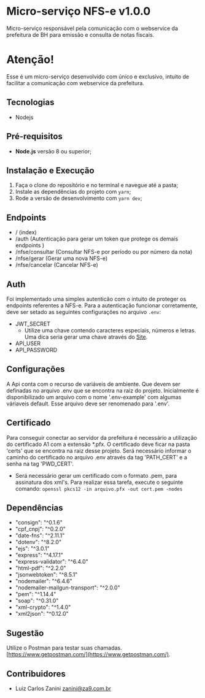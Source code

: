 # Micro-serviço NFS-e v1.0.0
Micro-serviço responsável pela comunicação com o webservice da prefeitura de BH para emissão e consulta de notas fiscais.

# Atenção!
Esse é um micro-serviço desenvolvido com único e exclusivo, intuito de facilitar a comunicação com webservice da prefeitura.

## Tecnologias
* Nodejs

## Pré-requisitos
- **Node.js** versão 8 ou superior;

## Instalação e Execução
1. Faça o clone do repositório e no terminal e navegue até a pasta;
2. Instale as dependências do projeto com `yarn`;
4. Rode a versão de desenvolvimento com `yarn dev`;

## Endpoints
* / (index)
* /auth (Autenticação para gerar um token que protege os demais endpoints )
* /nfse/consultar (Consultar NFS-e por período ou por número da nota)
* /nfse/gerar (Gerar uma nova NFS-e)
* /nfse/cancelar (Cancelar NFS-e)

## Auth
Foi implementado uma simples autenticão com o intuito de proteger os endpoints referentes a NFS-e. Para a autenticação funcionar corretamente, deve ser setado as seguintes configurações no arquivo `.env`:

* JWT_SECRET
  * Utilize uma chave contendo caracteres especiais, números e letras. Uma dica seria gerar uma chave através do [Site](https://xorbin.com/tools/sha256-hash-calculator).
* API_USER
* API_PASSWORD

## Configurações
A Api conta com o recurso de variáveis de ambiente. Que devem ser definadas no arquivo .env que se encontra na raiz do projeto.
Inicialmente é disponibilizado um arquivo com o nome '.env-example' com algumas váriaveis default. Esse arquivo deve ser renomenado para '.env'.

## Certificado
Para conseguir conectar ao servidor da prefeitura é necessário a utilização do certificado A1 com a extensão *.pfx.
O certificado deve ficar na pasta 'certs' que se encontra na raiz desse projeto.
Será necessário informar o caminho do certificado no arquivo .env através da tag 'PATH_CERT' e a senha na tag 'PWD_CERT'.

* Será necessário gerar um certificado com o formato .pem, para assinatura dos xml's. Para realizar essa tarefa, execute o seguinte comando: `openssl pkcs12 -in arquivo.pfx -out cert.pem -nodes`

## Dependências
* "consign": "^0.1.6"
* "cpf_cnpj": "^0.2.0"
* "date-fns": "^2.11.1"
* "dotenv": "^8.2.0"
* "ejs": "^3.0.1"
* "express": "^4.17.1"
* "express-validator": "^6.4.0"
* "html-pdf": "^2.2.0"
* "jsonwebtoken": "^8.5.1"
* "nodemailer": "^6.4.6"
* "nodemailer-mailgun-transport": "^2.0.0"
* "pem": "^1.14.4"
* "soap": "^0.31.0"
* "xml-crypto": "^1.4.0"
* "xml2json": "^0.12.0"

## Sugestão
Utilize o Postman para testar suas chamadas. [https://www.getpostman.com/](https://www.getpostman.com/).

## Contribuidores
* Luiz Carlos Zanini <zanini@za9.com.br>


